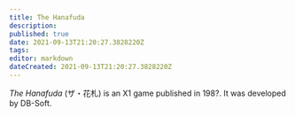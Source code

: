 ```yaml
---
title: The Hanafuda
description: 
published: true
date: 2021-09-13T21:20:27.3828220Z 
tags: 
editor: markdown
dateCreated: 2021-09-13T21:20:27.3828220Z
---
```

_The Hanafuda_ (<span lang='ja'>ザ・花札</span>) is an X1 game published in 198?.
It was developed by DB-Soft.
